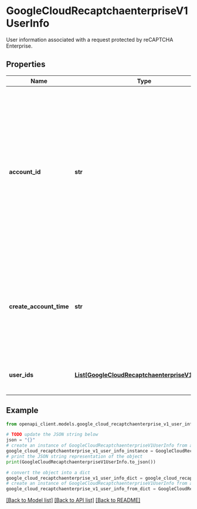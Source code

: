 # GoogleCloudRecaptchaenterpriseV1UserInfo

User information associated with a request protected by reCAPTCHA Enterprise.

## Properties

Name | Type | Description | Notes
------------ | ------------- | ------------- | -------------
**account_id** | **str** | Optional. For logged-in requests or login/registration requests, the unique account identifier associated with this user. You can use the username if it is stable (meaning it is the same for every request associated with the same user), or any stable user ID of your choice. Leave blank for non logged-in actions or guest checkout. | [optional] 
**create_account_time** | **str** | Optional. Creation time for this account associated with this user. Leave blank for non logged-in actions, guest checkout, or when there is no account associated with the current user. | [optional] 
**user_ids** | [**List[GoogleCloudRecaptchaenterpriseV1UserId]**](GoogleCloudRecaptchaenterpriseV1UserId.md) | Optional. Identifiers associated with this user or request. | [optional] 

## Example

```python
from openapi_client.models.google_cloud_recaptchaenterprise_v1_user_info import GoogleCloudRecaptchaenterpriseV1UserInfo

# TODO update the JSON string below
json = "{}"
# create an instance of GoogleCloudRecaptchaenterpriseV1UserInfo from a JSON string
google_cloud_recaptchaenterprise_v1_user_info_instance = GoogleCloudRecaptchaenterpriseV1UserInfo.from_json(json)
# print the JSON string representation of the object
print(GoogleCloudRecaptchaenterpriseV1UserInfo.to_json())

# convert the object into a dict
google_cloud_recaptchaenterprise_v1_user_info_dict = google_cloud_recaptchaenterprise_v1_user_info_instance.to_dict()
# create an instance of GoogleCloudRecaptchaenterpriseV1UserInfo from a dict
google_cloud_recaptchaenterprise_v1_user_info_from_dict = GoogleCloudRecaptchaenterpriseV1UserInfo.from_dict(google_cloud_recaptchaenterprise_v1_user_info_dict)
```
[[Back to Model list]](../README.md#documentation-for-models) [[Back to API list]](../README.md#documentation-for-api-endpoints) [[Back to README]](../README.md)


